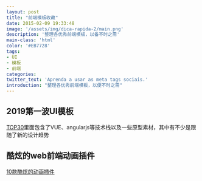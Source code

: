 ```yaml
---
layout: post
title: "前端模板收藏"
date: 2015-02-09 19:33:48
image: '/assets/img/dica-rapida-2/main.png'
description: '整理各优秀前端模板，以备不时之需'
main-class: 'html'
color: '#EB7728'
tags:
- UI
- 模板
- 前端
categories:
twitter_text: 'Aprenda a usar as meta tags sociais.'
introduction: "整理各优秀前端模板，以便不时之需"
---
```





## 2019第一波UI模板
[TOP30](https://mp.weixin.qq.com/s/y1ZO0405qbisrdrqmeJVGg)里面包含了VUE、angularjs等技术栈以及一些原型素材，其中有不少是跟随了新的设计趋势

## 酷炫的web前端动画插件
[10款酷炫的动画插件](https://mp.weixin.qq.com/s/nCb2I4Aw_MeMAIF47YK0mA)